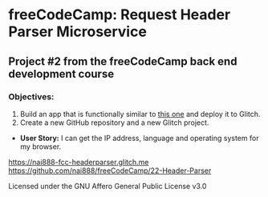 # freeCodeCamp: Request Header Parser Microservice

## Project #2 from the freeCodeCamp back end development course

### Objectives:

1. Build an app that is functionally similar to [this one](https://cryptic-ridge-9197.herokuapp.com/api/whoami/) and deploy it to Glitch.
2. Create a new GitHub repository and a new Glitch project.

- **User Story:** I can get the IP address, language and operating system for my browser.

<https://nai888-fcc-headerparser.glitch.me>
<https://github.com/nai888/freeCodeCamp/22-Header-Parser>

Licensed under the GNU Affero General Public License v3.0
